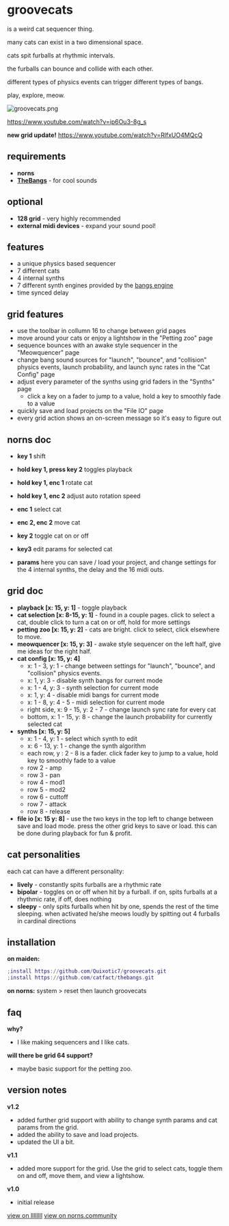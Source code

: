 # groovecats 
is a weird cat sequencer thing. 

many cats can exist in a two dimensional space.

cats spit furballs at rhythmic intervals.

the furballs can bounce and collide with each other. 

different types of physics events can trigger different types of bangs. 

play, explore, meow.

![groovecats.png](https://norns.community/community/quixotic7/groovecats.png)

https://www.youtube.com/watch?v=ip6Ou3-8g_s

**new grid update!**
https://www.youtube.com/watch?v=RlfxUO4MQcQ

## requirements

* **norns**
* [**TheBangs**](https://llllllll.co/t/38865/) - for cool sounds

## optional

* **128 grid** - very highly recommended
* **external midi devices** - expand your sound pool!

## features
* a unique physics based sequencer
* 7 different cats
* 4 internal synths
* 7 different synth engines provided by the [bangs engine](https://llllllll.co/t/38865)
* time synced delay

## grid features
* use the toolbar in collumn 16 to change between grid pages
* move around your cats or enjoy a lightshow in the "Petting zoo" page
* sequence bounces with an awake style sequencer in the "Meowquencer" page
* change bang sound sources for "launch", "bounce", and "collision" physics events, launch probability, and launch sync rates in the "Cat Config" page
* adjust every parameter of the synths using grid faders in the "Synths" page
	* click a key on a fader to jump to a value, hold a key to smoothly fade to a value
* quickly save and load projects on the "File IO" page
* every grid action shows an on-screen message so it's easy to figure out

## norns doc

* **key 1** shift

* **hold key 1, press key 2** toggles playback

* **hold key 1, enc 1** rotate cat
* **hold key 1, enc 2** adjust auto rotation speed

* **enc 1** select cat

* **enc 2, enc 2** move cat

* **key 2** toggle cat on or off

* **key3** edit params for selected cat

* **params** here you can save / load your project, and change settings for the 4 internal synths, the delay and the 16 midi outs. 

## grid doc

* **playback [x: 15, y: 1]** - toggle playback
* **cat selection [x: 8-15, y: 1]** - found in a couple pages. click to select a cat, double click to turn a cat on or off, hold for more settings
* **petting zoo [x: 15, y: 2]** - cats are bright. click to select, click elsewhere to move. 
* **meowquencer [x: 15, y: 3]** - awake style sequencer on the left half, give me ideas for the right half.
* **cat config [x: 15, y: 4]** 
	* x: 1 - 3, y: 1 - change between settings for "launch", "bounce", and "collision" physics events. 
	* x: 1, y: 3 - disable synth bangs for current mode
	* x: 1 - 4, y: 3 - synth selection for current mode
  * x: 1, y: 4 - disable midi bangs for current mode
  * x: 1 - 8, y: 4 - 5 - midi selection for current mode
  * right side, x: 9 - 15, y: 2 - 7 - change launch sync rate for every cat
  * bottom, x: 1 - 15, y: 8 - change the launch probability for currently selected cat
* **synths [x: 15, y: 5]**
	* x: 1 - 4, y: 1 - select which synth to edit
	* x: 6 - 13, y: 1 - change the synth algorithm
  * each row, y : 2 - 8 is a fader. click fader key to jump to a value, hold key to smoothly fade to a value
  * row 2 - amp
  * row 3 - pan
  * row 4 - mod1
  * row 5 - mod2
  * row 6 - cuttoff
  * row 7 - attack
  * row 8 - release
* **file io [x: 15 y: 8]** - use the two keys in the top left to change between save and load mode. press the other grid keys to save or load. this can be done during playback for fun & profit.

## cat personalities
each cat can have a different personality:
* **lively** - constantly spits furballs are a rhythmic rate
* **bipolar** - toggles on or off when hit by a furball. if on, spits furballs at a rhythmic rate, if off, does nothing
* **sleepy** - only spits furballs when hit by one, spends the rest of the time sleeping. when activated he/she meows loudly by spitting out 4 furballs in cardinal directions

## installation

**on maiden:**

```lua
;install https://github.com/Quixotic7/groovecats.git
;install https://github.com/catfact/thebangs.git
```

**on norns:**
system > reset then launch groovecats

## faq
**why?**
- I like making sequencers and I like cats.

**will there be grid 64 support?**
- maybe basic support for the petting zoo. 

## version notes
**v1.2**
- added further grid support with ability to change synth params and cat params from the grid. 
- added the ability to save and load projects.
- updated the UI a bit.

**v1.1** 
- added more support for the grid. Use the grid to select cats, toggle them on and off, move them, and view a lightshow.

**v1.0**
- initial release

[view on llllllll](https://llllllll.co/t/groovecats/)
[view on norns.community](https://norns.community/en/authors/quixotic7/groovecats)